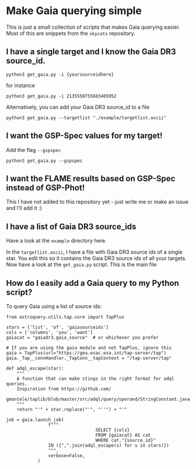 # Make Gaia querying simple
This is just a small collection of scripts that makes Gaia querying easier.
Most of this are snippets from the `skycats` repository.


## I have a single target and I know the Gaia DR3 source\_id.
```
python3 get_gaia.py -i {yoursourceidhere}
```
for instance
```
python3 get_gaia.py -i 2135550755683405952

```
Alternatively, you can add your Gaia DR3 source\_id to a file
```
python3 get_gaia.py --targetlist "./example/targetlist.ascii"
```

## I want the GSP-Spec values for my target!
Add the flag `--gspspec`
```
python3 get_gaia.py --gspspec
```

## I want the FLAME results based on GSP-Spec instead of GSP-Phot!
This I have not added to this repository yet - just write me or make an issue and I'll add it :)


## I have a list of Gaia DR3 source\_ids
Have a look at the `example` directory here.

In the `targetlist.ascii`, I have a file with Gaia DR3 source ids of a single star. 
You edit this so it contains the Gaia DR3 source ids of all your targets.
Now have a look at the `get_gaia.py` script. This is the main file


## How do I easily add a Gaia query to my Python script?
To query Gaia using a list of source ids:
```
from astroquery.utils.tap.core import TapPlus

stars = ['list', 'of', 'gaiasourceids']
cols = ['columns', 'you', 'want']
gaiacat = "gaiadr3.gaia_source"  # or whichever you prefer

# If you are using the gaia module and not TapPlus, ignore this
gaia = TapPlus(url="https://gea.esac.esa.int/tap-server/tap")
gaia._Tap__connHandler._TapConn__tapContext = "/tap-server/tap"

def adql_escape(star):
    """
    A function that can make stings in the right format for adql queries.
    Inspiration from https://github.com/
    gmantele/taplib/blob/master/src/adql/query/operand/StringConstant.java
    """
    return "'" + star.replace("'", "''") + "'"

job = gaia.launch_job(
                f"""
                                  SELECT {cols}
                                  FROM {gaiacat} AS cat
                                  WHERE cat."{source_id}"
                IN ({",".join(adql_escape(s) for s in stars)})
                """,
                verbose=False,
            )
```
